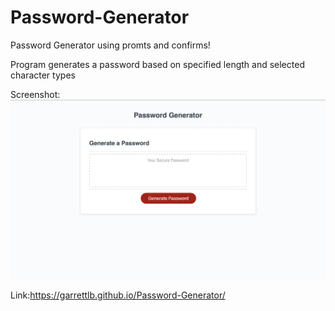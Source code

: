 # Password-Generator

Password Generator using promts and confirms!

Program generates a password based on specified length and selected character types

Screenshot: 
<img src="./assets/images/Screen Shot 2021-09-13 at 11.16.52 AM.png">


Link:https://garrettlb.github.io/Password-Generator/
